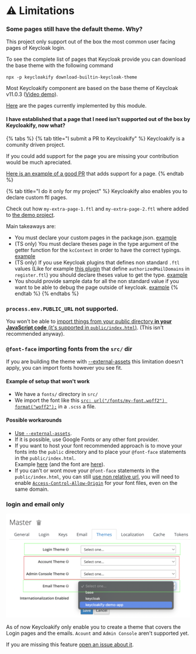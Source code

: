 # ⚠ Limitations

### Some pages still have the default theme. Why?

This project only support out of the box the most common user facing pages of Keycloak login.

To see the complete list of pages that Keycloak provide you can download the base theme with the following command

`npx -p keycloakify download-builtin-keycloak-theme`&#x20;

Most Keycloakify component are based on the base theme of Keycloak v11.0.3 ([Video demo](https://user-images.githubusercontent.com/6702424/164304458-934b0e1d-9de7-4bb4-8a1c-e06a70b1636a.mov)). &#x20;

[Here](https://github.com/InseeFrLab/keycloakify/tree/main/src/lib/components) are the pages currently implemented by this module. &#x20;

#### I have established that a page that I need isn't supported out of the box by Keycloakify, now what? &#x20;

{% tabs %}
{% tab title="I submit a PR to Keycloakify" %}
Keycloakify is a comunity driven project. &#x20;

If you could add support for the page you are missing your contribution would be much apreciated. &#x20;

[Here is an example of a good PR](https://github.com/InseeFrLab/keycloakify/pull/92) that adds support for a page. &#x20;
{% endtab %}

{% tab title="I do it only for my project" %}
Keycloakify also enables you to declare custom ftl pages. &#x20;

Check out how `my-extra-page-1.ftl` and `my-extra-page-2.ftl` where added to [the demo project](https://github.com/garronej/keycloakify-demo-app/tree/look\_and\_feel). &#x20;

Main takeaways are:

* You must declare your custom pages in the package.json. [example](https://github.com/garronej/keycloakify-demo-app/blob/4eb2a9f63e9823e653b2d439495bda55e5ecc134/package.json#L17-L22)
* (TS only) You must declare theses page in the type argument of the getter function for the `kcContext` in order to have the correct typings. [example](https://github.com/garronej/keycloakify-demo-app/blob/4eb2a9f63e9823e653b2d439495bda55e5ecc134/src/KcApp/kcContext.ts#L16-L21)
* (TS only) If you use Keycloak plugins that defines non standard `.ftl` values (Like for example [this plugin](https://github.com/micedre/keycloak-mail-whitelisting) that define `authorizedMailDomains` in `register.ftl`) you should declare theses value to get the type. [example](https://github.com/garronej/keycloakify-demo-app/blob/4eb2a9f63e9823e653b2d439495bda55e5ecc134/src/KcApp/kcContext.ts#L6-L13)
* You should provide sample data for all the non standard value if you want to be able to debug the page outside of keycloak. [example](https://github.com/garronej/keycloakify-demo-app/blob/4eb2a9f63e9823e653b2d439495bda55e5ecc134/src/KcApp/kcContext.ts#L28-L43)
{% endtab %}
{% endtabs %}

### `process.env.PUBLIC_URL` not supported.

You won't be able to [import things from your public directory **in your JavaScript code** (it's supported in `public/index.html`)](https://create-react-app.dev/docs/using-the-public-folder/#adding-assets-outside-of-the-module-system). (This isn't recommended anyway).

### `@font-face` importing fonts from the `src/` dir

If you are building the theme with [--external-assets](page-1.md) this limitation doesn't apply, you can import fonts however you see fit.

#### Example of setup that **won't** work

* We have a `fonts/` directory in `src/`
* We import the font like this [`src: url("/fonts/my-font.woff2") format("woff2");`](https://github.com/garronej/keycloakify-demo-app/blob/07d54a3012ef354ee12b1374c6f7ad1cb125d56b/src/fonts.scss#L4) in a `.scss` a file.

#### Possible workarounds

* [Use `--external-assets`](page-1.md).
* If it is possible, use Google Fonts or any other font provider.
* If you want to host your font recommended approach is to move your fonts into the `public` directory and to place your `@font-face` statements in the `public/index.html`.\
  Example [here](https://github.com/garronej/keycloakify-demo-app/blob/9aa2dbaec28a7786d6b2983c9a59d393dec1b2d6/public/index.html#L27-L73) (and the font are [here](https://github.com/garronej/keycloakify-demo-app/tree/main/public/fonts/WorkSans)).
* If you can't or wont move your `@font-face` statements in the `public/index.html`, you can still [use non relative url](https://github.com/garronej/keycloakify-demo-app/blob/2de8a9eb6f5de9c94f9cd3991faad0377e63268c/src/fonts.scss#L16), you will need to enable [`Access-Control-Allow-Origin`](https://github.com/garronej/keycloakify-demo-app/blob/2de8a9eb6f5de9c94f9cd3991faad0377e63268c/nginx.conf#L17-L19) for your font files, even on the same domain.

### login and email only

![](<.gitbook/assets/image (1).png>)

As of now Keycloakify only enable you to create a theme that covers the Login pages and the emails. `Acount` and `Admin Console` aren't supported yet.

If you are missing this feature [open an issue about it](https://github.com/InseeFrLab/keycloakify/issues/new).
